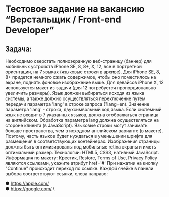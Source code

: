 # Тестовое задание на вакансию “Верстальщик / Front-end Developer”

## Задача:

Необходимо сверстать полноэкранную веб-страницу (баннер) для мобильных устройств iPhone SE, 8, 8+, X, 12, все в портретной ориентации, на 7 языках (языковые строки в архиве). Для iPhone SE, 8, 8+ придется немного сжать содержимое, чтобы оно поместилось на экране, поднять фоновое изображение выше. Для девайсов iPhone X, 12 используется макет из задачи (для 12 потребуется пропорционально увеличить размеры).
Язык должен выбираться исходя из языка системы, а также должно осуществляться переключение путем передачи параметра 'lang' в строке запроса (?lang=en). Значение параметра 'lang' - строка, двухсимвольный код языка. Если системный язык не входит в 7 указанных языков, должна отображаться страница на английском. Обработка параметра lang должна осуществляться на стороне клиента (в JavaScript).
Языковые строки могут занимать больше пространства, чем в исходном английском варианте (в макете). Поэтому, часть языков будет нуждаться в уменьшении шрифта для размещения в соответствующих контейнерах.
Изображения страницы должны быть оптимизированы под мобильные retina экраны и иметь оптимальный размер.
Технологии: HTML5, CSS3, нативный JavaScript.
Информация по макету:
Крестик, Restore, Terms of Use, Privacy Policy являются ссылками, укажите атрибут href='#' При нажатии на кнопку "Continue" происходит переход по ссылке. Каждой ячейке в панели выбора соответствуют ссылки, слева направо:

● https://apple.com/ \
● https://google.com/ \
